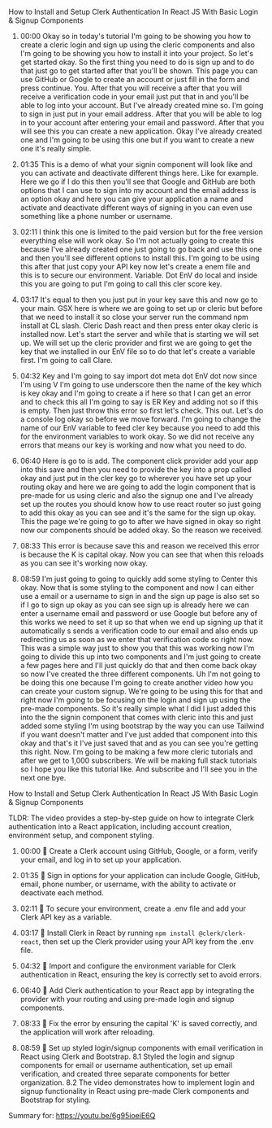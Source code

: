 How to Install and Setup Clerk Authentication In React JS With Basic Login & Signup Components

1. 00:00 Okay so in today's tutorial I'm going to be showing you how to create a cleric login and sign up using the cleric components and also I'm going to be showing you how to install it into your project. So let's get started okay. So the first thing you need to do is sign up and to do that just go to get started after that you'll be shown. This page you can use GitHub or Google to create an account or just fill in the form and press continue. You. After that you will receive a after that you will receive a verification code in your email just put that in and you'll be able to log into your account. But I've already created mine so. I'm going to sign in just put in your email address. After that you will be able to log in to your account after entering your email and password. After that you will see this you can create a new application. Okay I've already created one and I'm going to be using this one but if you want to create a new one it's really simple.

2. 01:35 This is a demo of what your signin component will look like and you can activate and deactivate different things here. Like for example. Here we go if I do this then you'll see that Google and GitHub are both options that I can use to sign into my account and the email address is an option okay and here you can give your application a name and activate and deactivate different ways of signing in you can even use something like a phone number or username.

3. 02:11 I think this one is limited to the paid version but for the free version everything else will work okay. So I'm not actually going to create this because I've already created one just going to go back and use this one and then you'll see different options to install this. I'm going to be using this after that just copy your API key now let's create a enem file and this is to secure our environment. Variable. Dot EnV do local and inside this you are going to put I'm going to call this cler score key.

4. 03:17 It's equal to then you just put in your key save this and now go to your main. GSX here is where we are going to set up or cleric but before that we need to install it so close your server run the command npm install at CL slash. Cleric Dash react and then press enter okay cleric is installed now. Let's start the server and while that is starting we will set up. We will set up the cleric provider and first we are going to get the key that we installed in our EnV file so to do that let's create a variable first. I'm going to call Clare.

5. 04:32 Key and I'm going to say import dot meta dot EnV dot now since I'm using V I'm going to use underscore then the name of the key which is key okay and I'm going to create a if here so that I can get an error and to check this all I'm going to say is ER Key and adding not so if this is empty. Then just throw this error so first let's check. This out. Let's do a console log okay so before we move forward. I'm going to change the name of our EnV variable to feed cler key because you need to add this for the environment variables to work okay. So we did not receive any errors that means our key is working and now what you need to do.

6. 06:40 Here is go to is add. The component click provider add your app into this save and then you need to provide the key into a prop called okay and just put in the cler key go to wherever you have set up your routing okay and here we are going to add the login component that is pre-made for us using cleric and also the signup one and I've already set up the routes you should know how to use react router so just going to add this okay as you can see and it's the same for the sign up okay. This the page we're going to go to after we have signed in okay so right now our components should be added okay. So the reason we received.

7. 08:33 This error is because save this and reason we received this error is because the K is capital okay. Now you can see that when this reloads as you can see it's working now okay.

8. 08:59 I'm just going to going to quickly add some styling to Center this okay. Now that is some styling to the component and now I can either use a email or a username to sign in and the sign up page is also set so if I go to sign up okay as you can see sign up is already here we can enter a username email and password or use Google but before any of this works we need to set it up so that when we end up signing up that it automatically s sends a verification code to our email and also ends up redirecting us as soon as we enter that verification code so right now. This was a simple way just to show you that this was working now I'm going to divide this up into two components and I'm just going to create a few pages here and I'll just quickly do that and then come back okay so now I've created the three different components.
   Uh I'm not going to be doing this one because I'm going to create another video how you can create your custom signup. We're going to be using this for that and right now I'm going to be focusing on the login and sign up using the pre-made components. So it's really simple what I did I just added this into the the signin component that comes with cleric into this and just added some styling I'm using bootstrap by the way you can use Tailwind if you want doesn't matter and I've just added that component into this okay and that's it I've just saved that and as you can see you're getting this right. Now. I'm going to be making a few more cleric tutorials and after we get to 1,000 subscribers. We will be making full stack tutorials so I hope you like this tutorial like. And subscribe and I'll see you in the next one bye.

How to Install and Setup Clerk Authentication In React JS With Basic Login & Signup Components

TLDR: The video provides a step-by-step guide on how to integrate Clerk authentication into a React application, including account creation, environment setup, and component styling.

1. 00:00 🔑 Create a Clerk account using GitHub, Google, or a form, verify your email, and log in to set up your application.

2. 01:35 🔑 Sign in options for your application can include Google, GitHub, email, phone number, or username, with the ability to activate or deactivate each method.

3. 02:11 🔑 To secure your environment, create a .env file and add your Clerk API key as a variable.

4. 03:17 🔑 Install Clerk in React by running `npm install @clerk/clerk-react`, then set up the Clerk provider using your API key from the .env file.

5. 04:32 🔑 Import and configure the environment variable for Clerk authentication in React, ensuring the key is correctly set to avoid errors.

6. 06:40 🔑 Add Clerk authentication to your React app by integrating the provider with your routing and using pre-made login and signup components.

7. 08:33 🔧 Fix the error by ensuring the capital 'K' is saved correctly, and the application will work after reloading.

8. 08:59 🎨 Set up styled login/signup components with email verification in React using Clerk and Bootstrap.
   8.1 Styled the login and signup components for email or username authentication, set up email verification, and created three separate components for better organization.
   8.2 The video demonstrates how to implement login and signup functionality in React using pre-made Clerk components and Bootstrap for styling.

Summary for: https://youtu.be/6g95ioeiE6Q
